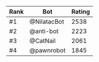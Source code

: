 Rank|Bot|Rating
---|---|---
#1|@NilatacBot|2538
#2|@anti-bot|2223
#3|@CatNail|2061
#4|@pawnrobot|1845
